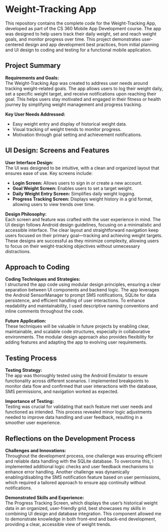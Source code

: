 # Weight-Tracking App

This repository contains the complete code for the Weight-Tracking App, developed as part of the CS 360 Mobile App Development course. The app was designed to help users track their daily weight, set and reach weight goals, and monitor progress over time. This project demonstrates user-centered design and app development best practices, from initial planning and UI design to coding and testing for a functional mobile application.

## Project Summary

**Requirements and Goals:**  
The Weight-Tracking App was created to address user needs around tracking weight-related goals. The app allows users to log their weight daily, set a specific weight target, and receive notifications upon reaching their goal. This helps users stay motivated and engaged in their fitness or health journey by simplifying weight management and progress tracking.

**Key User Needs Addressed:**
- Easy weight entry and display of historical weight data.
- Visual tracking of weight trends to monitor progress.
- Motivation through goal setting and achievement notifications.

## UI Design: Screens and Features

**User Interface Design:**  
The UI was designed to be intuitive, with a clean and organized layout that ensures ease of use. Key screens include:
- **Login Screen:** Allows users to sign in or create a new account.
- **Goal Weight Screen:** Enables users to set a target weight.
- **Daily Weight Entry Screen:** Simplifies daily weight logging.
- **Progress Tracking Screen:** Displays weight history in a grid format, allowing users to view trends over time.

**Design Philosophy:**  
Each screen and feature was crafted with the user experience in mind. The UI design follows Android design guidelines, focusing on a minimalistic and accessible interface. The clear layout and straightforward navigation keep users focused on their primary goal—tracking and achieving weight targets. These designs are successful as they minimize complexity, allowing users to focus on their weight-tracking objectives without unnecessary distractions.

## Approach to Coding

**Coding Techniques and Strategies:**  
I structured the app code using modular design principles, ensuring a clear separation between UI components and backend logic. The app leverages the Android SensorManager to prompt SMS notifications, SQLite for data persistence, and efficient handling of user interactions. To enhance readability and maintainability, I used descriptive naming conventions and inline comments throughout the code.

**Future Application:**  
These techniques will be valuable in future projects by enabling clear, maintainable, and scalable code structures, especially in collaborative environments. The modular design approach also provides flexibility for adding features and adapting the app to evolving user requirements.

## Testing Process

**Testing Strategy:**  
The app was thoroughly tested using the Android Emulator to ensure functionality across different scenarios. I implemented breakpoints to monitor data flow and confirmed that user interactions with the database, SMS permissions, and navigation worked as expected. 

**Importance of Testing:**  
Testing was crucial for validating that each feature met user needs and functioned as intended. This process revealed minor logic adjustments needed to improve data handling and user feedback, resulting in a smoother user experience.

## Reflections on the Development Process

**Challenges and Innovations:**  
Throughout the development process, one challenge was ensuring efficient and reliable data handling with the SQLite database. To overcome this, I implemented additional logic checks and user feedback mechanisms to enhance error handling. Another challenge was dynamically enabling/disabling the SMS notification feature based on user permissions, which required a tailored approach to ensure app continuity without notifications.

**Demonstrated Skills and Experience:**  
The Progress Tracking Screen, which displays the user’s historical weight data in an organized, user-friendly grid, best showcases my skills in combining UI design and database integration. This component allowed me to demonstrate knowledge in both front-end and back-end development, providing a clear, accessible view of weight trends.
